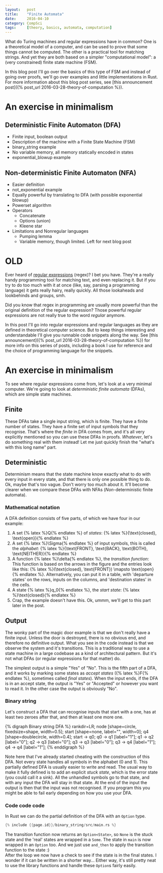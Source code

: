 ```yaml
---
layout:   post
title:    "Finite Automata"
date:     2016-04-10
category: CompSci
tags:     [theory, basics, automata, computation]
---
```


What do Turing machines and regular expressions have in common? One is a theoretical model of a computer, and can be used to prove that some things cannot be computed. The other is a practical tool for matching strings. And yet they are both based on a simpler "computational model": a (very constrained) finite state machine (FSM). 

In this blog post I'll go over the basics of this type of FSM and instead of going over proofs, we'll go over examples and little implementations in Rust. For more information about this blog post series, see [this announcement post]({% post_url 2016-03-28-theory-of-computation %}). 

# An exercise in minimalism

## Deterministic Finite Automaton (DFA)
  * Finite input, boolean output
  * Description of the machine with a Finite State Machine (FSM)
  * binary_string example
  * No variable memory, all memory statically encoded in states
  * exponential_blowup example

## Non-deterministic Finite Automaton (NFA)
  * Easier definition
  * not_exponential example
  * Equally powerful by translating to DFA (with possible exponential blowup)
  * Powerset algorithm
  * Operators
    * Concatenate
    * Options (union)
    * Kleene star
  * Limitations and Nonregular languages
    * Pumping lemma
    * Variable memory, though limited. Left for next blog post


































# OLD

Ever heard of [regular expressions](http://www.regular-expressions.info/) (regex)? I bet you have. They're a really handy programming tool for matching text, and even replacing it. But if you try to do too much with it at once (like, say, parsing a programming language) it gets really hairy, really quickly. All those lookaheads and lookbehinds and groups, smh. 

Did you know that regex in programming are usually more powerful than the original definition of the regular expression? Those powerful regular expressions are not really true to the word *regular* anymore. 

In this post I'll go into regular expressions and regular languages as they are defined in theoretical computer science. But to keep things interesting and understandable I'll give you runnable code snippets along the way. See [this announcement]({% post_url 2016-03-28-theory-of-computation %}) for more info on this series of posts, including a book I use for reference and the choice of programming language for the snippets.

# An exercise in minimalism

To see where regular expressions come from, let's look at a very minimal computer. We're going to look at *deterministic finite automata* (DFAs), which are simple state machines. 

## Finite

These DFAs take a single input string, which is finite. They have a finite number of states. They have a finite set of input symbols that they recognise. That's where the *finite* in DFA comes from, and it's all very explicitly mentioned so you can use these DFAs in proofs. *Whatever*, let's do something real with them instead! Let me just quickly finish the "what's with this long name" part. 

## Deterministic

Determinism means that the state machine know exactly what to do with every input in every state, and that there is only one possible thing to do. Ok, maybe that's too vague. Don't worry too much about it. It'll become clearer when we compare these DFAs with NFAs (*Non*-deterministic finite automata). 

### Mathematical notation

A DFA definition consists of five parts, of which we have four in our example:

1. A set {% latex %}Q{% endlatex %} of *states*:
  {% latex %}\{\text{closed}, \text{open}\}{% endlatex %}
2. A set {% latex %}\Sigma{% endlatex %} of input symbols, this is called the *alphabet*:
  {% latex %}\{\text{FRONT}, \text{BACK}, \text{BOTH}, \text{NEITHER}\}{% endlatex %}
3. A function {% latex %}\delta{% endlatex %}, the *transition function*:
  This function is based on the arrows in the figure and the entries look like this: {% latex %}(\text{closed}, \text{FRONT}) \mapsto \text{open}{% endlatex %}. 
  Alternatively, you can put it in a table, with 'departure states' on the rows, inputs on the columns, and 'destination states' in the cells. 
4. A state {% latex %}q_0{% endlatex %}, the *start state*:
  {% latex %}\text{closed}{% endlatex %}
5. Crap, the example doesn't have this. Ok, ummm, we'll get to this part later in the post. 

## Output

The wonky part of the magic door example is that we don't really have a finite input. Unless the door is destroyed, there is no obvious end, and therefore no definitive output. What you see in the code instead is that we observe the system and it's transitions. This is a traditional way to use a state machine in a large codebase as a kind of architectural pattern. But it's not what DFAs (or regular expressions for that matter) do. 

The simplest output is a simple "Yes" of "No". This is the fifth part of a DFA, and it works by marking some states as *accept states* ({% latex %}F{% endlatex %}, sometimes called *final states*). When the input ends, if the DFA is in an accept state, the output is "Yes" or "Accepted" or however you want to read it. In the other case the output is obviously "No". 

### Binary string

Let's construct a DFA that can recognise inputs that start with a one, has at least two zeroes after that, and then at least one more one. 

{% digraph Binary string DFA %}
rankdir=LR;
node [shape=circle, fixedsize=shape, width=0.5];
start [shape=none, label="", width=0];
q4 [shape=doublecircle, width=0.4];
start -> q0;
q0 -> q1 [label="1"];
q1 -> q2 [label="0"];
q2 -> q3 [label="0"];
q3 -> q3 [label="0"];
q3 -> q4 [label="1"];
q4 -> q4 [label="1"];
{% enddigraph %}

Note here that I've already started cheating with the construction of this DFA. Not every state handles all symbols in the alphabet (0 and 1). This partially defined DFA is usually easier to write and read. The usual way to make it fully defined is to add an explicit *stuck state*, which is the error state (you could call it a sink). All the unhandled symbols go to that state, and with any input the DFA will stay in that state. At the end of the input the output is then that the input was not recognised. If you program this you might be able to fail early depending on how you use your DFA. 

### Code code code

In Rust we can do the partial definition of the DFA with an `Option` type. 

```rust
{% include {{page.id}}/binary_string/src/main.rs %}
```

The transition function now returns an `Option<State>`, so `None` is the stuck state and the 'real' states are wrapped in a `Some`. The state in `main` is now wrapped in an `Option` too. And we just use `and_then` to apply the transition function to the state :)  
After the loop we now have a check to see if the state is in the final states. I wonder if it can be written in a shorter way... Either way, it's still pretty neat to use the library functions and handle these `Option`s fairly easily. 
